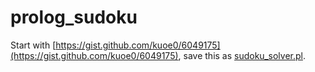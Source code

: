 # prolog_sudoku

Start with [https://gist.github.com/kuoe0/6049175](https://gist.github.com/kuoe0/6049175), save this as [sudoku_solver.pl](sudoku_solver.pl).
